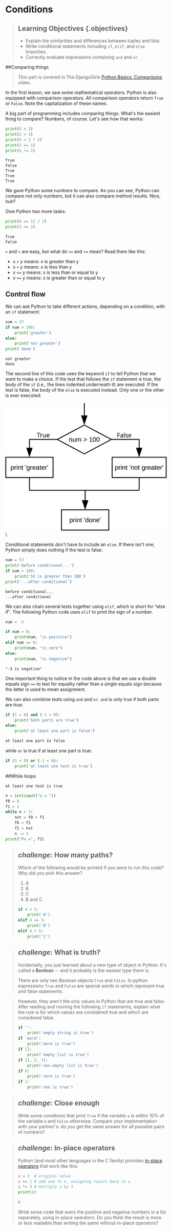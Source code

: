 # Conditions

> ## Learning Objectives {.objectives}
>
> *   Explain the similarities and differences between tuples and lists.
> *   Write conditional statements including `if`, `elif`, and `else` branches.
> *   Correctly evaluate expressions containing `and` and `or`.

##Comparing things


> This part is covered in The DjangoGirls [Python Basics: Comparisons](https://www.youtube.com/watch?v=7bzxqIKYgf4) video.

In the first lesson, we saw some mathematical operators. Python is also equipped with comparison operators. All comparison operators return `True` or `False`. Note the capitalization of these names.

A big part of programming includes comparing things. What's the easiest thing to compare? Numbers, of course. Let's see how that works:

```python
print(5 > 2)
print(3 < 1)
print(5 > 2 * 2)
print(1 == 1)
print(5 != 2)
```    
```
True
False
True
True
True
```

We gave Python some numbers to compare. As you can see, Python can compare not only numbers, but it can also compare method results. Nice, huh?

Give Python two more tasks:

```python
print(6 >= 12 / 2)
print(3 <= 2)
```
```    
True
False
```

`>` and `<` are easy, but what do `>=` and `<=` mean? Read them like this:

- x `>` y means: x is greater than y
- x `<` y means: x is less than y
- x `<=` y means: x is less than or equal to y
- x `>=` y means: x is greater than or equal to y



## Control flow

We can ask Python to take different actions, depending on a condition, with an `if` statement:

```python
num = 37
if num > 100:
    print('greater')
else:
    print('not greater')
print('done')
```
```
not greater
done
```

The second line of this code uses the keyword `if` to tell Python that we want to make a choice.
If the test that follows the `if` statement is true,
the body of the `if`
(i.e., the lines indented underneath it) are executed.
If the test is false,
the body of the `else` is executed instead.
Only one or the other is ever executed:

![Executing a Conditional](fig/python-flowchart-conditional.svg)\

Conditional statements don't have to include an `else`.
If there isn't one,
Python simply does nothing if the test is false:

```python
num = 53
print('before conditional...')
if num > 100:
    print('53 is greater than 100')
print('...after conditional')
```

```
before conditional...
...after conditional
```

We can also chain several tests together using `elif`,
which is short for "else if".
The following Python code uses `elif` to print the sign of a number.

```python
num = -3
```

```python
if num > 0:
    print(num, "is positive")
elif num == 0:
    print(num, "is zero")
else:
    print(num, "is negative")
```

```
"-3 is negative"
```

One important thing to notice in the code above is that we use a double equals sign `==` to test for equality
rather than a single equals sign
because the latter is used to mean assignment.

We can also combine tests using `and` and `or`.
`and` is only true if both parts are true:

```python
if (1 > 0) and (-1 > 0):
    print('both parts are true')
else:
    print('at least one part is false')
```

```python
at least one part is false
```

while `or` is true if at least one part is true:
```python
if (1 < 0) or (-1 < 0):
    print('at least one test is true')
```
##While loops


```
at least one test is true
```

```python
n = int(input("n = "))
f0 = 0
f1 = 1
while n > 1:
    nxt = f0 + f1
    f0 = f1
    f1 = nxt
    n -= 1
print("Fn =", f1)
```

<!--

## Checking our Data

Now that we've seen how conditionals work,
we can use them to check for the suspicious features we saw in our inflammation data.
In the first couple of plots, the maximum inflammation per day
seemed to rise like a straight line, one unit per day.
We can check for this inside the `for` loop we wrote with the following conditional:

~~~ {.python}
if data.max(axis=0)[0] == 0 and data.max(axis=0)[20] == 20:
    print('Suspicious looking maxima!')
~~~

We also saw a different problem in the third dataset;
the minima per day were all zero (looks like a healthy person snuck into our study).
We can also check for this with an `elif` condition:

~~~{.python}
elif data.min(axis=0).sum() == 0:
    print('Minima add up to zero!')
~~~

And if neither of these conditions are true, we can use `else` to give the all-clear:

~~~ {.python}
else:
    print('Seems OK!')
~~~

Let's test that out:

~~~ {.python}
data = numpy.loadtxt(fname='inflammation-01.csv', delimiter=',')
if data.max(axis=0)[0] == 0 and data.max(axis=0)[20] == 20:
    print('Suspicious looking maxima!')
elif data.min(axis=0).sum() == 0:
    print('Minima add up to zero!')
else:
    print('Seems OK!')
~~~

~~~ {.output}
Suspicious looking maxima!
~~~

~~~ {.python}
data = numpy.loadtxt(fname='inflammation-03.csv', delimiter=',')
if data.max(axis=0)[0] == 0 and data.max(axis=0)[20] == 20:
    print('Suspicious looking maxima!')
elif data.min(axis=0).sum() == 0:
    print('Minima add up to zero!')
else:
    print('Seems OK!')
~~~

~~~ {.output}
Minima add up to zero!
~~~

In this way,
we have asked Python to do something different depending on the condition of our data.
Here we printed messages in all cases,
but we could also imagine not using the `else` catch-all
so that messages are only printed when something is wrong,
freeing us from having to manually examine every plot for features we've seen before.

-->

> ## _challenge_: How many paths?
>
> Which of the following would be printed if you were to run this code? Why did you pick this answer?
>
> 1.  A
> 2.  B
> 3.  C
> 4.  B and C
>
>```python
> if 4 > 5:
>     print('A')
> elif 4 == 5:
>     print('B')
> elif 4 < 5:
>     print('C')
> ```

> ## _challenge_: What is truth?
>
>
>Incidentally, you just learned about a new type of object in Python. It's called a __Boolean__ -- and it probably is the easiest type there is.
>
>There are only two Boolean objects:`True` and `False`. In python expressions `True` and `False` are special words in which represent true and false statements. 

>However, they aren't the only values in Python that are true and false. After reading and running the following `if` statements, explain what the rule is for which values are considered true and which are considered false.
>
> ```python
> if '':
>     print('empty string is true')
> if 'word':
>     print('word is true')
> if []:
>     print('empty list is true')
> if [1, 2, 3]:
>     print('non-empty list is true')
> if 0:
>     print('zero is true')
> if 1:
>     print('one is true')
> ```

> ## _challenge_: Close enough
>
> Write some conditions that print `True` if the variable `a` is within 10% of the variable `b`
> and `False` otherwise.
> Compare your implementation with your partner's:
> do you get the same answer for all possible pairs of numbers?


> ## _challenge_: In-place operators
>
> Python (and most other languages in the C family) provides [in-place operators](reference.html#in-place-operator)
> that work like this:
>
> ```python
> x = 1  # original value
> x += 1 # add one to x, assigning result back to x
> x *= 3 # multiply x by 3
> print(x)
> ```
> ```python
> 6
> ```
>
> Write some code that sums the positive and negative numbers in a list separately,
> using in-place operators.
> Do you think the result is more or less readable than writing the same without in-place operators?


